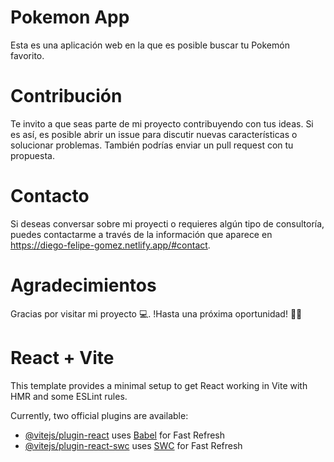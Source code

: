 # Pokemon App

Esta es una aplicación web en la que es posible buscar tu Pokemón favorito.

# Contribución

Te invito a que seas parte de mi proyecto contribuyendo con tus ideas. Si es así, es posible abrir un issue para discutir nuevas características o solucionar problemas. También podrías enviar un pull request con tu propuesta.

# Contacto

Si deseas conversar sobre mi proyecti o requieres algún tipo de consultoría, puedes contactarme a través de la información que aparece en https://diego-felipe-gomez.netlify.app/#contact.

# Agradecimientos

Gracias por visitar mi proyecto 💻. !Hasta una próxima oportunidad! 👋🏼

# React + Vite

This template provides a minimal setup to get React working in Vite with HMR and some ESLint rules.

Currently, two official plugins are available:

- [@vitejs/plugin-react](https://github.com/vitejs/vite-plugin-react/blob/main/packages/plugin-react/README.md) uses [Babel](https://babeljs.io/) for Fast Refresh
- [@vitejs/plugin-react-swc](https://github.com/vitejs/vite-plugin-react-swc) uses [SWC](https://swc.rs/) for Fast Refresh
